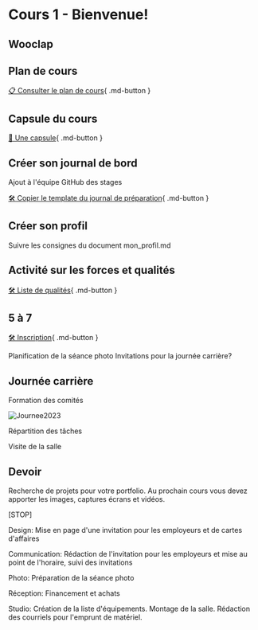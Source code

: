 # Cours 1 - Bienvenue! 
## Wooclap


## Plan de cours
 
[📋 Consulter le plan de cours](https://cmontmorency365-my.sharepoint.com/:b:/g/personal/lora_boisvert_cmontmorency_qc_ca/EUWwACJgnypNg84pk8frp5gB4ozDwHnxN9N1rCoDW1BLiA?e=rNFy0U){ .md-button }             

## Capsule du cours
[🎥 Une capsule](https://polesynthese.com/orientation-professionnelle-en-creation-numerique/capsules-videos-les-metiers-du-numerique){ .md-button }     

## Créer son journal de bord
Ajout à l'équipe GitHub des stages

[🛠️ Copier le template du journal de préparation](https://github.com/tim-montmorency-preparation-stage/modele_journal_preparation_stage){ .md-button }      


## Créer son profil     
Suivre les consignes du document mon_profil.md

      
## Activité sur les forces et qualités
[🛠️ Liste de qualités](https://cmontmorency365-my.sharepoint.com/:b:/g/personal/cgilbert_cmontmorency_qc_ca/Ed54y-OA4jxFnSB44R5Ndj4BQCngXKjkL_gyfl3BJK6NVw?e=lg0aOi){ .md-button }   

## 5 à 7
[🛠️ Inscription](https://www.eventbrite.ca/e/billets-activite-de-maillage-laval-carrefour-des-talents-1412761771489?aff=oddtdtcreator){ .md-button }   

Planification de la séance photo
Invitations pour la journée carrière? 


## Journée carrière     
Formation des comités   

![Journee2023](image/PXL_20231108_182433460.MP.jpg)

Répartition des tâches

Visite de la salle



## Devoir
Recherche de projets pour votre portfolio. Au prochain cours vous devez apporter les images, captures écrans et vidéos.

[STOP]
<p>Design: Mise en page d'une invitation pour les employeurs et de cartes d'affaires</p>
<p>Communication: Rédaction de l'invitation pour les employeurs et mise au point de l'horaire, suivi des invitations</p>
<p>Photo: Préparation de la séance photo</p>
<p>Réception: Financement et achats</p>
<p>Studio: Création de la liste d'équipements. Montage de la salle. Rédaction des courriels pour l'emprunt de matériel.</p>
